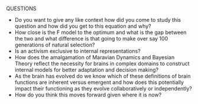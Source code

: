 QUESTIONS
- Do you want to give any like context how did you come to study this question and how did you get to this equation and why?
- How close is the F model to the optimum and what is the gap between the two and what difference is that going to make over say 100 generations of natural selection?
- Is an activism exclusive to internal representations?
- How does the amalgamation of Maravian Dynamics and Bayesian Theory reflect the necessity for brains in complex domains to construct internal models for better adaptation and decision making?
- As the brain has evolved do we know which of these definitions of brain functions are inherent versus emergent and how does this potentially impact their functioning as they evolve collaboratively or independently?
- How do you think this moves forward given where it is now?
